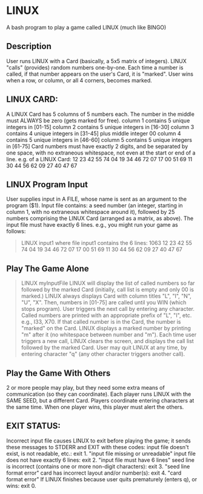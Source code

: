 # LINUX

A bash program to play a game called LINUX (much like BINGO)

## Description

User runs LINUX with a Card (basically, a 5x5 matrix of integers).
LINUX "calls" (provides) random numbers one-by-one. Each time a number
is called, if that number appears on the user's Card, it is "marked".
User wins when a row, or column, or all 4 corners, becomes marked.

## LINUX CARD:

A LINUX Card has 5 columns of 5 numbers each.
The number in the middle must ALWAYS be zero (gets marked for free).
column 1 contains 5 unique integers in [01-15]
column 2 contains 5 unique integers in [16-30]
column 3 contains 4 unique integers in [31-45] plus middle integer 00
column 4 contains 5 unique integers in [46-60]
column 5 contains 5 unique integers in [61-75]
Card numbers must have exactly 2 digits, and be separated by one space,
with no extraneous whitespace, not even at the start or end of a line.
e.g. of a LINUX Card:
12 23 42 55 74
04 19 34 46 72
07 17 00 51 69
11 30 44 56 62
09 27 40 47 67

## LINUX Program Input

User supplies input in A FILE, whose name is sent as an argument
to the program ($1).
Input file contains: a seed number (an integer, starting in column 1,
with no extraneous whitespace around it), followed by 25 numbers
comprising the LINUX Card (arranged as a matrix, as above).
The input file must have exactly 6 lines.
e.g., you might run your game as follows:
> LINUX input1
where file input1 contains the 6 lines:
1063
12 23 42 55 74
04 19 34 46 72
07 17 00 51 69
11 30 44 56 62
09 27 40 47 67

## Play The Game Alone

> LINUX myInputFile
LINUX will display the list of called numbers so far followed by the
marked Card (initially, call list is empty and only 00 is marked.)
LINUX always displays Card with column titles "L", "I", "N", "U", "X".
Then, numbers in [01-75] are called until you WIN (which stops program).
User triggers the next call by entering any character. Called numbers
are printed with an appropriate prefix of "L", "I", etc. e.g., I33, X70.
If that called number is in the Card, the number is "marked" on the Card.
LINUX displays a marked number by printing "m" after it (no whitespace
between number and "m").
Each time user triggers a new call, LINUX clears the screen, and displays
the call list followed by the marked Card.
User may quit LINUX at any time, by entering character "q" (any other
character triggers another call).

## Play the Game With Others

2 or more people may play, but they need some extra means of
communication (so they can coordinate).
Each player runs LINUX with the SAME SEED, but a different Card.
Players coordinate entering characters at the same time.
When one player wins, this player must alert the others.

## EXIT STATUS:

Incorrect input file causes LINUX to exit before playing the game; it sends
these messages to STDERR and EXIT with these codes:
input file doesn't exist, is not readable, etc.:
  exit 1. "input file missing or unreadable"
input file does not have exactly 6 lines:
  exit 2. "input file must have 6 lines"
seed line is incorrect (contains one or more non-digit characters):
  exit 3. "seed line format error"
card has incorrect layout and/or number(s):
  exit 4. "card format error"
If LINUX finishes because user quits prematurely (enters q), or wins:
  exit 0.
